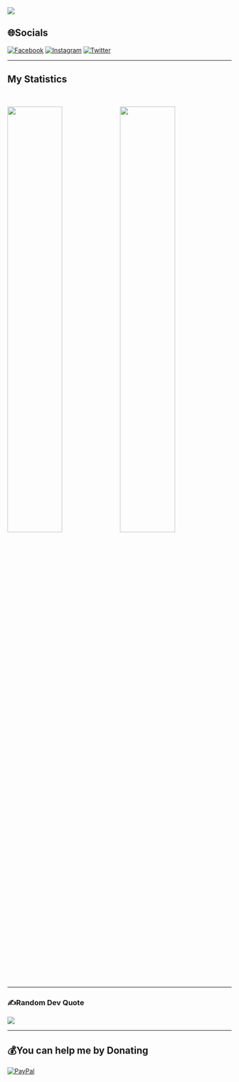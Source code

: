 [![](https://visitcount.itsvg.in/api?id=Doraemooonnn&icon=2&color=3)](https://visitcount.itsvg.in)

## 🌐Socials
[![Facebook](https://img.shields.io/badge/Facebook-%231877F2.svg?logo=Facebook&logoColor=white)](https://facebook.com/muhammad.khoiron.7967) [![Instagram](https://img.shields.io/badge/Instagram-%23E4405F.svg?logo=Instagram&logoColor=white)](https://instagram.com/khoiron.1) [![Twitter](https://img.shields.io/badge/Twitter-%231DA1F2.svg?logo=Twitter&logoColor=white)](https://twitter.com/MuhamadKhoiron6)

---

## My Statistics

<br/>
<p align="left">
  <img width="49.5%" src="https://github-readme-stats.vercel.app/api?username=Doraemooonnn&show_icons=true&theme=gruvbox&hide_border=true" />
    <img width="49.5%" src="https://github-readme-streak-stats.herokuapp.com/?user=Doraemooonnn&theme=gruvbox&hide_border=true" />
  </a>
</p>
<br>

---

### ✍️Random Dev Quote
![](https://quotes-github-readme.vercel.app/api?type=horizontal&theme=catppuccin)

---

  ## 💰You can help me by Donating
  [![PayPal](https://img.shields.io/badge/PayPal-00457C?style=for-the-badge&logo=paypal&logoColor=white)](https://paypal.me/muhammadkhoiron)

